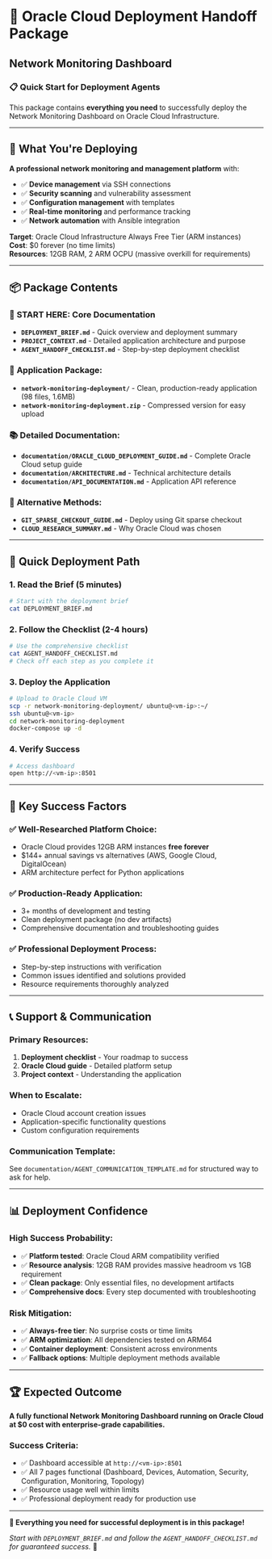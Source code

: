 # 🤖 Oracle Cloud Deployment Handoff Package
## Network Monitoring Dashboard

### 📋 Quick Start for Deployment Agents

This package contains **everything you need** to successfully deploy the Network Monitoring Dashboard on Oracle Cloud Infrastructure.

---

## 🎯 What You're Deploying

**A professional network monitoring and management platform** with:
- ✅ **Device management** via SSH connections
- ✅ **Security scanning** and vulnerability assessment  
- ✅ **Configuration management** with templates
- ✅ **Real-time monitoring** and performance tracking
- ✅ **Network automation** with Ansible integration

**Target**: Oracle Cloud Infrastructure Always Free Tier (ARM instances)  
**Cost**: $0 forever (no time limits)  
**Resources**: 12GB RAM, 2 ARM OCPU (massive overkill for requirements)  

---

## 📦 Package Contents

### 🚀 **START HERE**: Core Documentation
- **`DEPLOYMENT_BRIEF.md`** - Quick overview and deployment summary
- **`PROJECT_CONTEXT.md`** - Detailed application architecture and purpose
- **`AGENT_HANDOFF_CHECKLIST.md`** - Step-by-step deployment checklist

### 📱 **Application Package**:
- **`network-monitoring-deployment/`** - Clean, production-ready application (98 files, 1.6MB)
- **`network-monitoring-deployment.zip`** - Compressed version for easy upload

### 📚 **Detailed Documentation**:
- **`documentation/ORACLE_CLOUD_DEPLOYMENT_GUIDE.md`** - Complete Oracle Cloud setup guide
- **`documentation/ARCHITECTURE.md`** - Technical architecture details
- **`documentation/API_DOCUMENTATION.md`** - Application API reference

### 🔧 **Alternative Methods**:
- **`GIT_SPARSE_CHECKOUT_GUIDE.md`** - Deploy using Git sparse checkout
- **`CLOUD_RESEARCH_SUMMARY.md`** - Why Oracle Cloud was chosen

---

## 🚀 Quick Deployment Path

### 1. **Read the Brief** (5 minutes)
```bash
# Start with the deployment brief
cat DEPLOYMENT_BRIEF.md
```

### 2. **Follow the Checklist** (2-4 hours)
```bash
# Use the comprehensive checklist
cat AGENT_HANDOFF_CHECKLIST.md
# Check off each step as you complete it
```

### 3. **Deploy the Application**
```bash
# Upload to Oracle Cloud VM
scp -r network-monitoring-deployment/ ubuntu@<vm-ip>:~/
ssh ubuntu@<vm-ip>
cd network-monitoring-deployment
docker-compose up -d
```

### 4. **Verify Success**
```bash
# Access dashboard
open http://<vm-ip>:8501
```

---

## 🎯 Key Success Factors

### ✅ **Well-Researched Platform Choice**:
- Oracle Cloud provides 12GB ARM instances **free forever**
- $144+ annual savings vs alternatives (AWS, Google Cloud, DigitalOcean)
- ARM architecture perfect for Python applications

### ✅ **Production-Ready Application**:
- 3+ months of development and testing
- Clean deployment package (no dev artifacts)
- Comprehensive documentation and troubleshooting guides

### ✅ **Professional Deployment Process**:
- Step-by-step instructions with verification
- Common issues identified and solutions provided
- Resource requirements thoroughly analyzed

---

## 📞 Support & Communication

### **Primary Resources**:
1. **Deployment checklist** - Your roadmap to success
2. **Oracle Cloud guide** - Detailed platform setup
3. **Project context** - Understanding the application

### **When to Escalate**:
- Oracle Cloud account creation issues
- Application-specific functionality questions  
- Custom configuration requirements

### **Communication Template**:
See `documentation/AGENT_COMMUNICATION_TEMPLATE.md` for structured way to ask for help.

---

## 📊 Deployment Confidence

### **High Success Probability**:
- ✅ **Platform tested**: Oracle Cloud ARM compatibility verified
- ✅ **Resource analysis**: 12GB RAM provides massive headroom vs 1GB requirement
- ✅ **Clean package**: Only essential files, no development artifacts  
- ✅ **Comprehensive docs**: Every step documented with troubleshooting

### **Risk Mitigation**:
- ✅ **Always-free tier**: No surprise costs or time limits
- ✅ **ARM optimization**: All dependencies tested on ARM64
- ✅ **Container deployment**: Consistent across environments
- ✅ **Fallback options**: Multiple deployment methods available

---

## 🏆 Expected Outcome

**A fully functional Network Monitoring Dashboard running on Oracle Cloud at $0 cost with enterprise-grade capabilities.**

### Success Criteria:
- ✅ Dashboard accessible at `http://<vm-ip>:8501`
- ✅ All 7 pages functional (Dashboard, Devices, Automation, Security, Configuration, Monitoring, Topology)
- ✅ Resource usage well within limits
- ✅ Professional deployment ready for production use

---

**🎯 Everything you need for successful deployment is in this package!**

*Start with `DEPLOYMENT_BRIEF.md` and follow the `AGENT_HANDOFF_CHECKLIST.md` for guaranteed success.* 🚀

